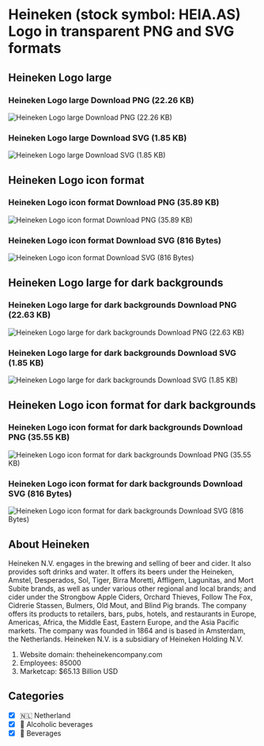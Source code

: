 # Heineken (stock symbol: HEIA.AS) Logo in transparent PNG and SVG formats

## Heineken Logo large

### Heineken Logo large Download PNG (22.26 KB)

![Heineken Logo large Download PNG (22.26 KB)](/img/orig/HEIA.AS_BIG-46c1e364.png)

### Heineken Logo large Download SVG (1.85 KB)

![Heineken Logo large Download SVG (1.85 KB)](/img/orig/HEIA.AS_BIG-78f24b61.svg)

## Heineken Logo icon format

### Heineken Logo icon format Download PNG (35.89 KB)

![Heineken Logo icon format Download PNG (35.89 KB)](/img/orig/HEIA.AS-0eb5aa36.png)

### Heineken Logo icon format Download SVG (816 Bytes)

![Heineken Logo icon format Download SVG (816 Bytes)](/img/orig/HEIA.AS-d4cae7f6.svg)

## Heineken Logo large for dark backgrounds

### Heineken Logo large for dark backgrounds Download PNG (22.63 KB)

![Heineken Logo large for dark backgrounds Download PNG (22.63 KB)](/img/orig/HEIA.AS_BIG.D-e4569dc4.png)

### Heineken Logo large for dark backgrounds Download SVG (1.85 KB)

![Heineken Logo large for dark backgrounds Download SVG (1.85 KB)](/img/orig/HEIA.AS_BIG.D-eff65887.svg)

## Heineken Logo icon format for dark backgrounds

### Heineken Logo icon format for dark backgrounds Download PNG (35.55 KB)

![Heineken Logo icon format for dark backgrounds Download PNG (35.55 KB)](/img/orig/HEIA.AS.D-59cfc474.png)

### Heineken Logo icon format for dark backgrounds Download SVG (816 Bytes)

![Heineken Logo icon format for dark backgrounds Download SVG (816 Bytes)](/img/orig/HEIA.AS.D-798e3354.svg)

## About Heineken

Heineken N.V. engages in the brewing and selling of beer and cider. It also provides soft drinks and water. It offers its beers under the Heineken, Amstel, Desperados, Sol, Tiger, Birra Moretti, Affligem, Lagunitas, and Mort Subite brands, as well as under various other regional and local brands; and cider under the Strongbow Apple Ciders, Orchard Thieves, Follow The Fox, Cidrerie Stassen, Bulmers, Old Mout, and Blind Pig brands. The company offers its products to retailers, bars, pubs, hotels, and restaurants in Europe, Americas, Africa, the Middle East, Eastern Europe, and the Asia Pacific markets. The company was founded in 1864 and is based in Amsterdam, the Netherlands. Heineken N.V. is a subsidiary of Heineken Holding N.V.

1. Website domain: theheinekencompany.com
2. Employees: 85000
3. Marketcap: $65.13 Billion USD


## Categories
- [x] 🇳🇱 Netherland
- [x] 🍷 Alcoholic beverages
- [x] 🥤 Beverages
